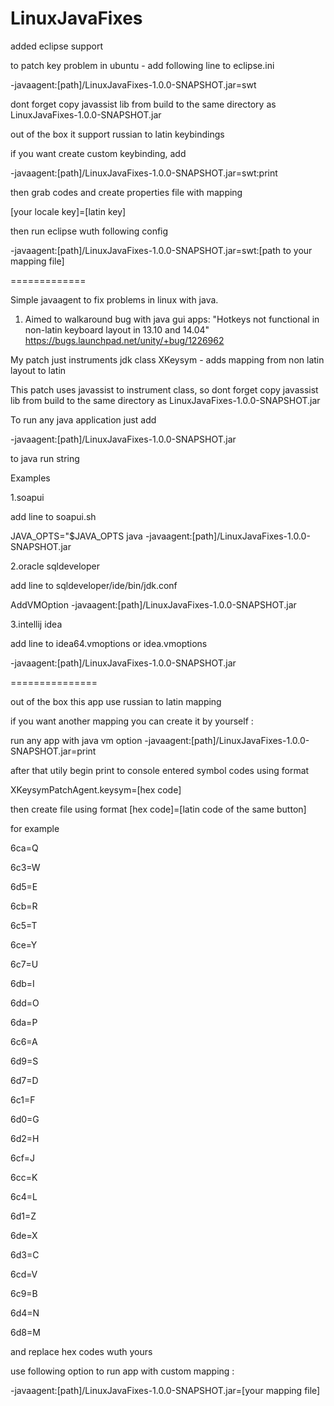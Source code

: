 LinuxJavaFixes
============
added eclipse support 

to patch key problem in ubuntu - add following line to eclipse.ini

-javaagent:[path]/LinuxJavaFixes-1.0.0-SNAPSHOT.jar=swt

dont forget copy javassist lib from build to the same directory as LinuxJavaFixes-1.0.0-SNAPSHOT.jar

out of the box it support russian to latin keybindings

if you want create custom keybinding, add 

-javaagent:[path]/LinuxJavaFixes-1.0.0-SNAPSHOT.jar=swt:print

then grab codes and create properties file with mapping

[your locale key]=[latin key]

then run eclipse wuth following config

-javaagent:[path]/LinuxJavaFixes-1.0.0-SNAPSHOT.jar=swt:[path to your mapping file]

=============

Simple javaagent to fix problems in linux with java.

1. Aimed to walkaround bug  with java gui apps: "Hotkeys not functional in non-latin keyboard layout in 13.10 and 14.04" https://bugs.launchpad.net/unity/+bug/1226962

My patch just instruments jdk class XKeysym - adds mapping from non latin layout to latin

This patch uses javassist to instrument class, so dont forget copy javassist lib from build to the same directory as LinuxJavaFixes-1.0.0-SNAPSHOT.jar

To run any java application just add

-javaagent:[path]/LinuxJavaFixes-1.0.0-SNAPSHOT.jar

to java run string

Examples

1.soapui

add line to soapui.sh

JAVA_OPTS="$JAVA_OPTS java -javaagent:[path]/LinuxJavaFixes-1.0.0-SNAPSHOT.jar

2.oracle sqldeveloper

add line to sqldeveloper/ide/bin/jdk.conf

AddVMOption -javaagent:[path]/LinuxJavaFixes-1.0.0-SNAPSHOT.jar

3.intellij idea

add line to idea64.vmoptions or idea.vmoptions

-javaagent:[path]/LinuxJavaFixes-1.0.0-SNAPSHOT.jar

===============

out of the box this app use russian to latin mapping

if you want another mapping you can create it by yourself :

run any app with java vm option  -javaagent:[path]/LinuxJavaFixes-1.0.0-SNAPSHOT.jar=print

after that utily begin print to console entered symbol codes using format

XKeysymPatchAgent.keysym=[hex code]

then create file using format [hex code]=[latin code of the same button]

for example

6ca=Q

6c3=W

6d5=E

6cb=R

6c5=T

6ce=Y

6c7=U

6db=I

6dd=O

6da=P

6c6=A

6d9=S

6d7=D

6c1=F

6d0=G

6d2=H

6cf=J

6cc=K

6c4=L

6d1=Z

6de=X

6d3=C

6cd=V

6c9=B

6d4=N

6d8=M

and replace hex codes wuth yours

use following option to run app with custom mapping :

-javaagent:[path]/LinuxJavaFixes-1.0.0-SNAPSHOT.jar=[your mapping file]


